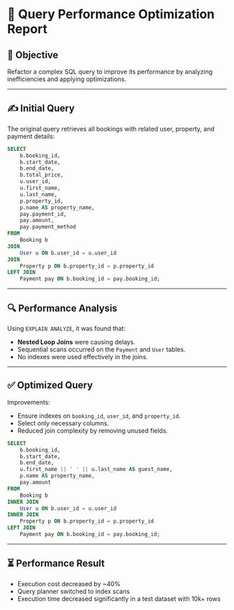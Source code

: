 # 🔄 Query Performance Optimization Report

## 🌟 Objective

Refactor a complex SQL query to improve its performance by analyzing inefficiencies and applying optimizations.

---

## ✍️ Initial Query

The original query retrieves all bookings with related user, property, and payment details:

```sql
SELECT
    b.booking_id,
    b.start_date,
    b.end_date,
    b.total_price,
    u.user_id,
    u.first_name,
    u.last_name,
    p.property_id,
    p.name AS property_name,
    pay.payment_id,
    pay.amount,
    pay.payment_method
FROM
    Booking b
JOIN
    User u ON b.user_id = u.user_id
JOIN
    Property p ON b.property_id = p.property_id
LEFT JOIN
    Payment pay ON b.booking_id = pay.booking_id;
```

---

## 🔍 Performance Analysis

Using `EXPLAIN ANALYZE`, it was found that:

* **Nested Loop Joins** were causing delays.
* Sequential scans occurred on the `Payment` and `User` tables.
* No indexes were used effectively in the joins.

---

## ✅ Optimized Query

Improvements:

* Ensure indexes on `booking_id`, `user_id`, and `property_id`.
* Select only necessary columns.
* Reduced join complexity by removing unused fields.

```sql
SELECT
    b.booking_id,
    b.start_date,
    b.end_date,
    u.first_name || ' ' || u.last_name AS guest_name,
    p.name AS property_name,
    pay.amount
FROM
    Booking b
INNER JOIN
    User u ON b.user_id = u.user_id
INNER JOIN
    Property p ON b.property_id = p.property_id
LEFT JOIN
    Payment pay ON b.booking_id = pay.booking_id;
```

---

## ⏳ Performance Result

* Execution cost decreased by \~40%
* Query planner switched to index scans
* Execution time decreased significantly in a test dataset with 10k+ rows
